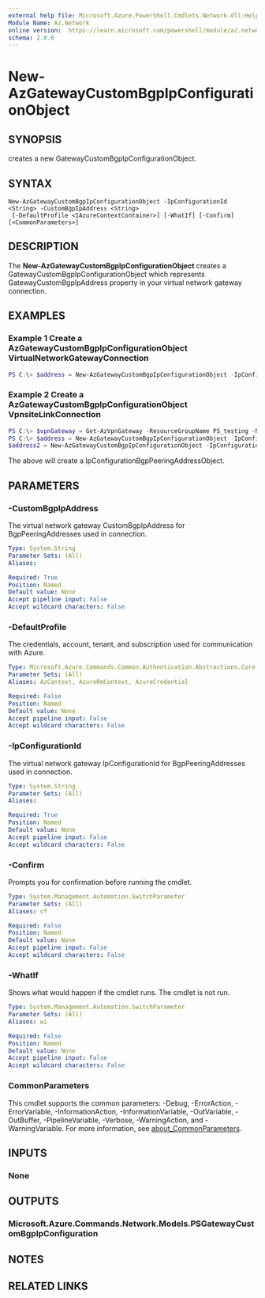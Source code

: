 ```yaml
---
external help file: Microsoft.Azure.PowerShell.Cmdlets.Network.dll-Help.xml
Module Name: Az.Network
online version:  https://learn.microsoft.com/powershell/module/az.network/new-azgatewaycustombgpipconfigurationobject
schema: 2.0.0
---
```


# New-AzGatewayCustomBgpIpConfigurationObject

## SYNOPSIS
creates a new GatewayCustomBgpIpConfigurationObject.

## SYNTAX

```
New-AzGatewayCustomBgpIpConfigurationObject -IpConfigurationId <String> -CustomBgpIpAddress <String>
 [-DefaultProfile <IAzureContextContainer>] [-WhatIf] [-Confirm] [<CommonParameters>]
```

## DESCRIPTION
The **New-AzGatewayCustomBgpIpConfigurationObject** creates a GatewayCustomBgpIpConfigurationObject which represents GatewayCustomBgpIpAddress property in your virtual network gateway connection.

## EXAMPLES

### Example 1 Create a AzGatewayCustomBgpIpConfigurationObject VirtualNetworkGatewayConnection
```powershell
PS C:\> $address = New-AzGatewayCustomBgpIpConfigurationObject -IpConfigurationId "/subscriptions/83704d68-d560-4c67-b1c7-12404db89dc3/resourceGroups/khbaheti_PS_testing/providers/Microsoft.Network/virtualNetworkGateways/testGw/ipConfigurations/default" -CustomBgpIpAddress "169.254.21.1"
```

### Example 2 Create a AzGatewayCustomBgpIpConfigurationObject VpnsiteLinkConnection
```powershell
PS C:\> $vpnGateway = Get-AzVpnGateway -ResourceGroupName PS_testing -Name 196ddf92afae40e4b20edc32dfb48a63-eastus-gw
PS C:\> $address = New-AzGatewayCustomBgpIpConfigurationObject -IpConfigurationId $vpngateway.BgpSettings.BgpPeeringAddresses[0].IpconfigurationId -CustomBgpIpAddress "169.254.22.1"
$address2 = New-AzGatewayCustomBgpIpConfigurationObject -IpConfigurationId $vpngateway.BgpSettings.BgpPeeringAddresses[1].IpconfigurationId -CustomBgpIpAddress "169.254.22.3"
```

The above will create a IpConfigurationBgpPeeringAddressObject.

## PARAMETERS

### -CustomBgpIpAddress
The virtual network gateway CustomBgpIpAddress for BgpPeeringAddresses used in connection.

```yaml
Type: System.String
Parameter Sets: (All)
Aliases:

Required: True
Position: Named
Default value: None
Accept pipeline input: False
Accept wildcard characters: False
```

### -DefaultProfile
The credentials, account, tenant, and subscription used for communication with Azure.

```yaml
Type: Microsoft.Azure.Commands.Common.Authentication.Abstractions.Core.IAzureContextContainer
Parameter Sets: (All)
Aliases: AzContext, AzureRmContext, AzureCredential

Required: False
Position: Named
Default value: None
Accept pipeline input: False
Accept wildcard characters: False
```

### -IpConfigurationId
The virtual network gateway IpConfigurationId for BgpPeeringAddresses used in connection.

```yaml
Type: System.String
Parameter Sets: (All)
Aliases:

Required: True
Position: Named
Default value: None
Accept pipeline input: False
Accept wildcard characters: False
```

### -Confirm
Prompts you for confirmation before running the cmdlet.

```yaml
Type: System.Management.Automation.SwitchParameter
Parameter Sets: (All)
Aliases: cf

Required: False
Position: Named
Default value: None
Accept pipeline input: False
Accept wildcard characters: False
```

### -WhatIf
Shows what would happen if the cmdlet runs.
The cmdlet is not run.

```yaml
Type: System.Management.Automation.SwitchParameter
Parameter Sets: (All)
Aliases: wi

Required: False
Position: Named
Default value: None
Accept pipeline input: False
Accept wildcard characters: False
```

### CommonParameters
This cmdlet supports the common parameters: -Debug, -ErrorAction, -ErrorVariable, -InformationAction, -InformationVariable, -OutVariable, -OutBuffer, -PipelineVariable, -Verbose, -WarningAction, and -WarningVariable. For more information, see [about_CommonParameters](http://go.microsoft.com/fwlink/?LinkID=113216).

## INPUTS

### None

## OUTPUTS

### Microsoft.Azure.Commands.Network.Models.PSGatewayCustomBgpIpConfiguration

## NOTES

## RELATED LINKS
